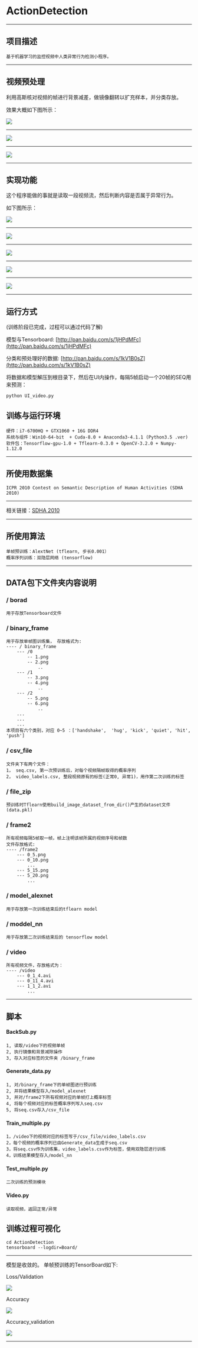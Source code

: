 # ActionDetection
***
## 项目描述
```
基于机器学习的监控视频中人类异常行为检测小程序。
```
***

## 视频预处理

利用高斯核对视频的帧进行背景减差，做镜像翻转以扩充样本，并分类存放。

效果大概如下图所示：

![](http://p1.bpimg.com/567571/31b194a115081e60.png)
***
![](http://p1.bpimg.com/567571/d305aa37cbf5cae7.png)
***
![](http://p1.bpimg.com/567571/010a7e57070b0df7.png)
***
## 实现功能
这个程序能做的事就是读取一段视频流，然后判断内容是否属于异常行为。


如下图所示：

![](http://i1.piimg.com/567571/fb8808b64f777e1c.png)
***
![](http://p1.bpimg.com/567571/bffc722d19151f06.png)
***
![](http://p1.bqimg.com/567571/c0b101a9ad9b63a8.png)

***
![](http://p1.bqimg.com/567571/476e3e363ffbed47.png)

***

![](http://p1.bqimg.com/567571/06c542c18c3d4559.png)

***
## 运行方式
(训练阶段已完成，过程可以通过代码了解)


模型与Tensorboard: [http://pan.baidu.com/s/1jHPdMFc](http://pan.baidu.com/s/1jHPdMFc)


分类和预处理好的数据: [http://pan.baidu.com/s/1kV1B0sZ](http://pan.baidu.com/s/1kV1B0sZ)


将数据和模型解压到根目录下，然后在UI内操作，每隔5帧启动一个20帧的SEQ用来预测：
```bash
python UI_video.py
```
## 训练与运行环境
```
硬件：i7-6700HQ + GTX1060 + 16G DDR4
系统与组件：Win10-64-bit  + Cuda-8.0 + Anaconda3-4.1.1 (Python3.5 .ver)
软件包：Tensorflow-gpu-1.0 + Tflearn-0.3.0 + OpenCV-3.2.0 + Numpy-1.12.0
```
***
## 所使用数据集
```
ICPR 2010 Contest on Semantic Description of Human Activities (SDHA 2010)
```
***
相关链接：[SDHA 2010](http://cvrc.ece.utexas.edu/SDHA2010/Human_Interaction.html)
***

## 所使用算法
```
单帧预训练：AlextNet (tflearn, 步长0.001）
概率序列训练：双隐层网络 (tensorflow)
```
***
## DATA包下文件夹内容说明
### / borad
```
用于存放Tensorboard文件
```
### / binary_frame
```
用于存放单帧图训练集， 存放格式为:
---- / binary_frame
    --- /0
        -- 1.png
        -- 2.png
            ..
    --- /1
        -- 3.png
        -- 4.png
            ..
    --- /2
        -- 5.png
        -- 6.png
            ..
    ...
    ...
    ...
本项目有六个类别，对应 0~5 ：['handshake',  'hug', 'kick', 'quiet', 'hit', 'push']
```
### / csv_file
```
文件夹下有两个文件：
1， seq.csv, 第一次预训练后，对每个视频隔帧取得的概率序列
2， video_labels.csv, 整段视频原有的标签(正常0, 异常1)，用作第二次训练的标签
```
### / file_zip
```
预训练时Tflearn使用build_image_dataset_from_dir()产生的dataset文件(data.pkl)
```

### / frame2
```
所有视频每隔5帧取一帧，帧上注明该帧所属的视频序号和帧数
文件存放格式:
---- /frame2
    --- 0_5.png
    --- 0_10.png
        ...
    --- 5_15.png
    --- 5_20.png
        ...
```
### / model_alexnet
```
用于存放第一次训练结束后的tflearn model
```
### / moddel_nn
```
用于存放第二次训练结束后的 tensorflow model
```

### / video
```
所有视频文件，存放格式为：
---- /video
    --- 0_1_4.avi
    --- 0_11_4.avi
    --- 1_1_2.avi
        ...
```
***
## 脚本
#### BackSub.py
```
1, 读取/video下的视频单帧
2, 执行镜像和背景减除操作
3, 存入对应标签的文件夹 /binary_frame
```
#### Generate_data.py
```
1, 对/binary_frame下的单帧图进行预训练
2, 并将结果模型存入/model_alexnet
3, 并对/frame2下所有视频对应的单帧打上概率标签
4, 将每个视频对应的标签概率序列写入seq.csv
5, 将seq.csv存入/csv_file
```
#### Train_multiple.py
```
1，/video下的视频对应的标签写于/csv_file/video_labels.csv
2，每个视频的概率序列已由Generate_data生成于seq.csv
3，将seq.csv作为训练集，video_labels.csv作为标签，使用双隐层进行训练
4，训练结果模型存入/model_nn
```

#### Test_multiple.py
```
二次训练的预测模块
```

#### Video.py
```
读取视频，返回正常/异常
```

## 训练过程可视化
```
cd ActionDetection
tensorboard --logdir=Board/
```
***
模型是收敛的。
单帧预训练的TensorBoard如下:

Loss/Validation

![](http://p1.bqimg.com/567571/b2bb5be0fbb3d502.jpg)

Accuracy

![](http://p1.bpimg.com/567571/f45bd2cfbd18f8e3.jpg)

Accuracy_validation

![](http://p1.bpimg.com/567571/6818b0757dc42525.jpg)
***



